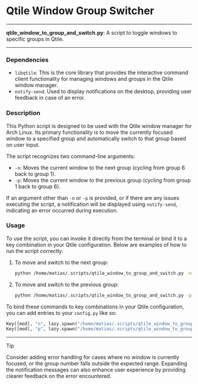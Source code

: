 # Qtile Window Group Switcher

---

**qtile_window_to_group_and_switch.py**: A script to toggle windows to specific groups in Qtile.

---

### Dependencies

- `libqtile`: This is the core library that provides the interactive command client functionality for managing windows and groups in the Qtile window manager.
- `notify-send`: Used to display notifications on the desktop, providing user feedback in case of an error.

### Description

This Python script is designed to be used with the Qtile window manager for Arch Linux. Its primary functionality is to move the currently focused window to a specified group and automatically switch to that group based on user input.

The script recognizes two command-line arguments:
- `-n`: Moves the current window to the next group (cycling from group 6 back to group 1).
- `-p`: Moves the current window to the previous group (cycling from group 1 back to group 6).

If an argument other than `-n` or `-p` is provided, or if there are any issues executing the script, a notification will be displayed using `notify-send`, indicating an error occurred during execution.

### Usage

To use the script, you can invoke it directly from the terminal or bind it to a key combination in your Qtile configuration. Below are examples of how to run the script correctly:

1. To move and switch to the next group:
   ```bash
   python /home/matias/.scripts/qtile_window_to_group_and_switch.py -n
   ```

2. To move and switch to the previous group:
   ```bash
   python /home/matias/.scripts/qtile_window_to_group_and_switch.py -p
   ```

To bind these commands to key combinations in your Qtile configuration, you can add entries to your `config.py` like so:

```python
Key([mod], "n", lazy.spawn("/home/matias/.scripts/qtile_window_to_group_and_switch.py -n")),
Key([mod], "p", lazy.spawn("/home/matias/.scripts/qtile_window_to_group_and_switch.py -p")),
```

---

> [!TIP] 
> Consider adding error handling for cases where no window is currently focused, or the group number falls outside the expected range. Expanding the notification messages can also enhance user experience by providing clearer feedback on the error encountered.